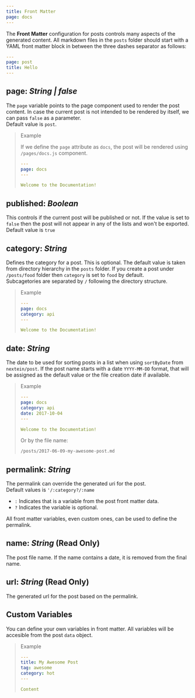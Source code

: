 ```yaml
---
title: Front Matter
page: docs
---
```


The __Front Matter__ configuration for posts controls many aspects of the generated content. All markdown files in the `posts` folder should start with a YAML front matter block in between the three dashes separator as follows:

```yaml
---
page: post
title: Hello
---
```

## page: _String | false_

The `page` variable points to the page component used to render the post content. In case the current post is not intended to be rendered by itself, we can pass `false` as a parameter.  
Default value is `post`.

> Example
>
>If we define the `page` attribute as `docs`, the post will be rendered using `/pages/docs.js` component.
>
>```yaml
>---
>page: docs
>---
>
>Welcome to the Documentation!
>```

## published: _Boolean_

This controls if the current post will be published or not. If the value is set to `false` then the post will not appear in any of the lists and won't be exported.  
Default value is `true`

## category: _String_

Defines the category for a post. This is optional. The default value is taken from directory hierarchy in the `posts` folder. If you create a post under `/posts/food` folder then `category` is set to `food` by default.  
Subcagetories are separated by `/` following the directory structure.

> Example
>
>```yaml
>---
>page: docs
>category: api
>---
>
>Welcome to the Documentation!
>```

## date: _String_

The date to be used for sorting posts in a list when using `sortByDate` from `nextein/post`. If the post name starts with a date `YYYY-MM-DD` format, that will be assigned as the default value or the file creation date if available.

> Example
>
>```yaml
>---
>page: docs
>category: api
>date: 2017-10-04
>---
>
>Welcome to the Documentation!
>```
>
>Or by the file name:
>
>```bash
>/posts/2017-06-09-my-awesome-post.md
>```

## permalink: _String_

The permalink can override the generated uri for the post.   
Default values is `'/:category?/:name`

- `:` Indicates that is a variable from the post front matter data.
- `?` Indicates the variable is optional.

All front matter variables, even custom ones, can be used to define the permalink.

## name: _String_ (__Read Only__)

The post file name. If the name contains a date, it is removed from the final name.

## url: _String_ (__Read Only__)

The generated url for the post based on the permalink.

## Custom Variables

You can define your own variables in front matter. All variables will be accesible from the post `data` object.

> Example
>
>```yaml
>---
>title: My Awesome Post
>tag: awesome
>category: hot
>---
>
>Content
>```
